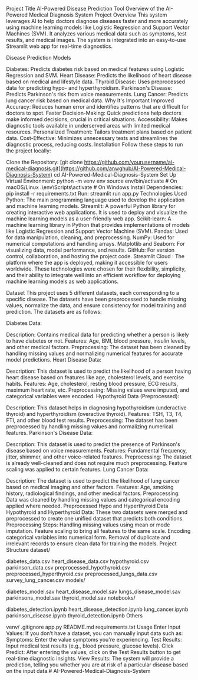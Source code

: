 Project Title
AI-Powered Disease Prediction Tool
Overview of the AI-Powered Medical Diagnosis System
Project Overview This system leverages AI to help doctors diagnose diseases faster and more accurately using machine learning models like Logistic Regression and Support Vector Machines (SVM). It analyzes various medical data such as symptoms, test results, and medical images. The system is integrated into an easy-to-use Streamlit web app for real-time diagnostics.

Disease Prediction Models

Diabetes: Predicts diabetes risk based on medical features using Logistic Regression and SVM.
Heart Disease: Predicts the likelihood of heart disease based on medical and lifestyle data.
Thyroid Disease: Uses preprocessed data for predicting hypo- and hyperthyroidism.
Parkinson's Disease: Predicts Parkinson's risk from voice measurements.
Lung Cancer: Predicts lung cancer risk based on medical data.
Why It's Important
Improved Accuracy: Reduces human error and identifies patterns that are difficult for doctors to spot.
Faster Decision-Making: Quick predictions help doctors make informed decisions, crucial in critical situations.
Accessibility: Makes diagnostic tools available in underserved areas with limited medical resources.
Personalized Treatment: Tailors treatment plans based on patient data.
Cost-Effective: Minimizes unnecessary tests and streamlines the diagnostic process, reducing costs.
Installation
Follow these steps to run the project locally:

Clone the Repository:
[git clone https://github.com/yourusername/ai-medical-diagnosis.git](https://github.com/anwghub/AI-Powered-Medical-Diagnosis-System)
cd AI-Powered-Medical-Diagnosis-System
Set Up Virtual Environment:
python -m venv env
source env/bin/activate  # On macOS/Linux
.\env\Scripts\activate  # On Windows
Install Dependencies:
pip install -r requirements.txt
Run:
streamlit run app.py
Technologies Used
Python: The main programming language used to develop the application and machine learning models.
Streamlit: A powerful Python library for creating interactive web applications. It is used to deploy and visualize the machine learning models as a user-friendly web app.
Scikit-learn: A machine learning library in Python that provides implementations of models like Logistic Regression and Support Vector Machine (SVM).
Pandas: Used for data manipulation, cleaning, and preprocessing.
NumPy: Used for numerical computations and handling arrays.
Matplotlib and Seaborn: For visualizing data, model performance, and results.
GitHub: For version control, collaboration, and hosting the project code.
Streamlit Cloud : The platform where the app is deployed, making it accessible for users worldwide.
These technologies were chosen for their flexibility, simplicity, and their ability to integrate well into an efficient workflow for deploying machine learning models as web applications.

Dataset
This project uses 5 different datasets, each corresponding to a specific disease. The datasets have been preprocessed to handle missing values, normalize the data, and ensure consistency for model training and prediction. The datasets are as follows:

Diabetes Data:

Description: Contains medical data for predicting whether a person is likely to have diabetes or not.
Features: Age, BMI, blood pressure, insulin levels, and other medical factors.
Preprocessing: The dataset has been cleaned by handling missing values and normalizing numerical features for accurate model predictions.
Heart Disease Data:

Description: This dataset is used to predict the likelihood of a person having heart disease based on features like age, cholesterol levels, and exercise habits.
Features: Age, cholesterol, resting blood pressure, ECG results, maximum heart rate, etc.
Preprocessing: Missing values were imputed, and categorical variables were encoded.
Hypothyroid Data (Preprocessed):

Description: This dataset helps in diagnosing hypothyroidism (underactive thyroid) and hyperthyroidism (overactive thyroid).
Features: TSH, T3, T4, FTI, and other blood test results.
Preprocessing: The dataset has been preprocessed by handling missing values and normalizing numerical features.
Parkinson's Disease Data:

Description: This dataset is used to predict the presence of Parkinson's disease based on voice measurements.
Features: Fundamental frequency, jitter, shimmer, and other voice-related features.
Preprocessing: The dataset is already well-cleaned and does not require much preprocessing. Feature scaling was applied to certain features.
Lung Cancer Data:

Description: The dataset is used to predict the likelihood of lung cancer based on medical imaging and other factors.
Features: Age, smoking history, radiological findings, and other medical factors.
Preprocessing: Data was cleaned by handling missing values and categorical encoding applied where needed.
Preprocessed Hypo and Hyperthyroid Data
Hypothyroid and Hyperthyroid Data: These two datasets were merged and preprocessed to create one unified dataset that predicts both conditions.
Preprocessing Steps:
Handling missing values using mean or mode imputation.
Feature scaling to bring all features to the same scale.
Encoding categorical variables into numerical form.
Removal of duplicate and irrelevant records to ensure clean data for training the models.
Project Structure
dataset/

diabetes_data.csv
heart_disease_data.csv
hypothyroid.csv
parkinson_data.csv
preprocessed_hypothyroid.csv
preprocessed_hyperthyroid.csv
preprocessed_lungs_data.csv
survey_lung_cancer.csv
models/

diabetes_model.sav
heart_disease_model.sav
lungs_disease_model.sav
parkinsons_model.sav
thyroid_model.sav
notebooks/

diabetes_detection.ipynb
heart_disease_detection.ipynb
lung_cancer.ipynb
parkinson_disease.ipynb
thyroid_detection.ipynb
Others

venv/
.gitignore
app.py
README.md
requirements.txt
Usage
Enter Input Values: If you don’t have a dataset, you can manually input data such as:
Symptoms: Enter the value symptoms you're experiencing.
Test Results: Input medical test results (e.g., blood pressure, glucose levels).
Click Predict: After entering the values, click on the Test Results button to get real-time diagnostic insights.
View Results: The system will provide a prediction, telling you whether you are at risk of a particular disease based on the input data.# AI-Powered-Medical-Diagnosis-System